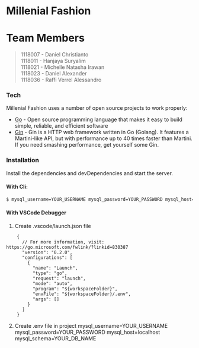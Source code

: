 # Millenial Fashion

# Team Members

> 1118007 - Daniel Christianto  
> 1118011 - Hanjaya Suryalim  
> 1118021 - Michelle Natasha Irawan  
> 1118023 - Daniel Alexander  
> 1118036 - Raffi Verrel Alessandro

### Tech

Millenial Fashion uses a number of open source projects to work properly:

* [Go](https://golang.org) - Open source programming language that makes it easy to build simple, reliable, and efficient software
* [Gin](https://gin-gonic.com/docs/) - Gin is a HTTP web framework written in Go (Golang). It features a Martini-like API, but with performance up to 40 times faster than Martini. If you need smashing performance, get yourself some Gin.

### Installation

Install the dependencies and devDependencies and start the server.

#### With Cli:
```sh
$ mysql_username=YOUR_USERNAME mysql_password=YOUR_PASSWORD mysql_host=localhost mysql_schema=YOUR_DB_NAME go run main.go
```

#### With VSCode Debugger
1. Create .vscode/launch.json file 
```
    {
      // For more information, visit: https://go.microsoft.com/fwlink/?linkid=830387
      "version": "0.2.0",
      "configurations": [
        {
          "name": "Launch",
          "type": "go",
          "request": "launch",
          "mode": "auto",
          "program": "${workspaceFolder}",
          "envFile": "${workspaceFolder}/.env",
          "args": []
        }
      ]
    }
```
2. Create .env file in project 
    mysql_username=YOUR_USERNAME
    mysql_password=YOUR_PASSWORD
    mysql_host=localhost
    mysql_schema=YOUR_DB_NAME
```
